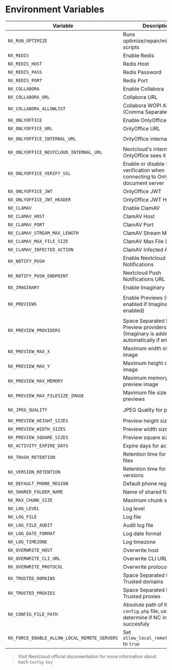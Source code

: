 # Environment Variables

| Variable                                               | Description                                                                             |            App(s)             |                                           Config Key(s)                                            |              Default               |                            Example                            |
| ------------------------------------------------------ | --------------------------------------------------------------------------------------- | :---------------------------: | :------------------------------------------------------------------------------------------------: | :--------------------------------: | :-----------------------------------------------------------: |
| `NX_RUN_OPTIMIZE`                                      | Runs optimize/repair/migration scripts                                                  |                               |                                                                                                    |               `true`               |                            `false`                            |
| `NX_REDIS`                                             | Enable Redis                                                                            |                               |                                                                                                    |               `true`               |                            `false`                            |
| `NX_REDIS_HOST`                                        | Redis Host                                                                              |           `system`            |                                            `redis:host`                                            |                `""`                |                         `redis.local`                         |
| `NX_REDIS_PASS`                                        | Redis Password                                                                          |           `system`            |                                          `redis:password`                                          |                `""`                |                          `my-secret`                          |
| `NX_REDIS_PORT`                                        | Redis Port                                                                              |           `system`            |                                            `redis:port`                                            |               `6379`               |                             `1234`                            |
| `NX_COLLABORA`                                         | Enable Collabora                                                                        |                               |                                                                                                    |              `false`               |                             `true`                            |
| `NX_COLLABORA_URL`                                     | Collabora URL                                                                           |        `richdocuments`        |                                   `wopi_url` \ `public_wopi_url`                                   |                `""`                |                `https://collabora.example.com`                |
| `NX_COLLABORA_ALLOWLIST`                               | Collabora WOPI Allow List (Comma Separated)                                             |        `richdocuments`        |                                          `wopi_allowlist`                                          |                `""`                |                  `172.16.0.0/12,10.0.0.0/12`                  |
| `NX_ONLYOFFICE`                                        | Enable OnlyOffice                                                                       |                               |                                                                                                    |              `false`               |                             `true`                            |
| `NX_ONLYOFFICE_URL`                                    | OnlyOffice URL                                                                          |         `onlyoffice`          |                                        `DocumentServerUrl`                                         |                `""`                |                `https://onlyoffice.example.com`               |
| `NX_ONLYOFFICE_INTERNAL_URL`                           | OnlyOffice internal URL                                                                 |         `onlyoffice`          |                                    `DocumentServerInternalUrl`                                     |                `""`                |      `http://onlyoffice.ix-onlyoffice.svc.cluster.local`      |
| `NX_ONLYOFFICE_NEXTCLOUD_INTERNAL_URL`                 | Nextcloud's internal URL as OnlyOffice sees it                                          |         `onlyoffice`          |                                            `StorageUrl`                                            |                `""`                |       `http://nextcloud.ix-nextcloud.svc.cluster.local`       |
| `NX_ONLYOFFICE_VERIFY_SSL`                             | Enable or disable SSL verification when connecting to OnlyOffice document server        |         `onlyoffice`          |                                          `verify_peer_off`                                         |               `true`               |                            `false`                            |
| `NX_ONLYOFFICE_JWT`                                    | OnlyOffice JWT                                                                          |         `onlyoffice`          |                                            `jwt_secret`                                            |                `""`                |                 `random_string_of_characters`                 |
| `NX_ONLYOFFICE_JWT_HEADER`                             | OnlyOffice JWT Header                                                                   |         `onlyoffice`          |                                            `jwt_header`                                            |                `""`                |                        `Authorization`                        |
| `NX_CLAMAV`                                            | Enable ClamAV                                                                           |                               |                                                                                                    |              `false`               |                             `true`                            |
| `NX_CLAMAV_HOST`                                       | ClamAV Host                                                                             |       `files_antivirus`       |                                             `av_host`                                              |                `""`                |                         `clamav.local`                        |
| `NX_CLAMAV_PORT`                                       | ClamAV Port                                                                             |       `files_antivirus`       |                                             `av_port`                                              |                `""`                |                             `3310`                            |
| `NX_CLAMAV_STREAM_MAX_LENGTH`                          | ClamAV Stream Max Length                                                                |       `files_antivirus`       |                                       `av_stream_max_length`                                       |             `26214400`             |                           `1048576`                           |
| `NX_CLAMAV_MAX_FILE_SIZE`                              | ClamAV Max File Size                                                                    |       `files_antivirus`       |                                         `av_max_file_size`                                         |                `-1`                |                           `1048576`                           |
| `NX_CLAMAV_INFECTED_ACTION`                            | ClamAV Infected Action                                                                  |       `files_antivirus`       |                                        `av_infected_action`                                        |             `only_log`             |                            `delete`                           |
| `NX_NOTIFY_PUSH`                                       | Enable Nextcloud Push Notifications                                                     |         `notify_push`         |                                      See `NX_NOTIFY_PUSH_URL`                                      |               `true`               |                            `false`                            |
| `NX_NOTIFY_PUSH_ENDPOINT`                              | Nextcloud Push Notifications URL                                                        |         `notify_push`         |                                          `base_endpoint`                                           |                `""`                |                `https://cloud.example.com/push`               |
| `NX_IMAGINARY`                                         | Enable Imaginary                                                                        |           `system`            |                                      `preview_imaginary_url`                                       |               `true`               |                            `false`                            |
| `NX_PREVIEWS`                                          | Enable Previews (Forced enabled if Imaginary is enabled)                                | `system` / `previewgenerator` | `system:enable_previews`, `system:enablePreviewProviders` and see `NX_PREVIEW_`, `NX_JPEG_QUALITY` |               `true`               |                            `false`                            |
| `NX_PREVIEW_PROVIDERS`                                 | Space Separated list of Preview providers (Imaginary is added automatically if enabled) |           `system`            |                                     `enabledPreviewProviders`                                      |                `""`                |                         `JPEG PNG BPM`                        |
| `NX_PREVIEW_MAX_X`                                     | Maximum width of preview image                                                          |           `system`            |                                          `preview_max_x`                                           |               `2048`               |                             `1024`                            |
| `NX_PREVIEW_MAX_Y`                                     | Maximum height of preview image                                                         |           `system`            |                                          `preview_max_y`                                           |               `2048`               |                             `1024`                            |
| `NX_PREVIEW_MAX_MEMORY`                                | Maximum memory for preview image                                                        |           `system`            |                                        `preview_max_memory`                                        |               `1024`               |                             `512`                             |
| `NX_PREVIEW_MAX_FILESIZE_IMAGE`                        | Maximum file size for image previews                                                    |           `system`            |                                    `preview_max_filesize_image`                                    |                `50`                |                              `25`                             |
| `NX_JPEG_QUALITY`                                      | JPEG Quality for previews                                                               | `system` / `previewgenerator` |                           `system:jpeg_quality` / `preview:jpeg_quality`                           |                `60`                |                              `80`                             |
| `NX_PREVIEW_HEIGHT_SIZES`                              | Preview height sizes                                                                    |      `previewgenerator`       |                                           `heightSizes`                                            |               `256`                |                             `512`                             |
| `NX_PREVIEW_WIDTH_SIZES`                               | Preview width sizes                                                                     |      `previewgenerator`       |                                            `widthSizes`                                            |             `256 384`              |                           `512 1024`                          |
| `NX_PREVIEW_SQUARE_SIZES`                              | Preview square sizes                                                                    |      `previewgenerator`       |                                           `squareSizes`                                            |              `32 256`              |                            `64 512`                           |
| `NX_ACTIVITY_EXPIRE_DAYS`                              | Expire days for activity app                                                            |           `system`            |                                       `activity_expire_days`                                       |                `90`                |                              `60`                             |
| `NX_TRASH_RETENTION`                                   | Retention time for deleted files                                                        |           `system`            |                                  `trashbin_retention_obligation`                                   |               `auto`               |                            `30,60`                            |
| `NX_VERSION_RETENTION`                                 | Retention time for old versions                                                         |           `system`            |                                  `versions_retention_obligation`                                   |               `auto`               |                            `30,60`                            |
| `NX_DEFAULT_PHONE_REGION`                              | Default phone region                                                                    |           `system`            |                                       `default_phone_region`                                       |                `GR`                |                              `US`                             |
| `NX_SHARED_FOLDER_NAME`                                | Name of shared folder                                                                   |           `system`            |                                        `share_folder_name`                                         |              `Shared`              |                            `Common`                           |
| `NX_MAX_CHUNK_SIZE`                                    | Maximum chunk size                                                                      |            `files`            |                                          `max_chunk_size`                                          |             `10485760`             |                          `104857600`                          |
| `NX_LOG_LEVEL`                                         | Log level                                                                               |           `system`            |                                             `loglevel`                                             |                `2`                 |                              `0`                              |
| `NX_LOG_FILE`                                          | Log file                                                                                |           `system`            |                                             `logfile`                                              | `/var/www/html/data/nextcloud.log` |                     `/logs/nextcloud.log`                     |
| `NX_LOG_FILE_AUDIT`                                    | Audit log file                                                                          |           `system`            |                                           `logfile_file`                                           |   `/var/www/html/data/audit.log`   |                       `/logs/audit.log`                       |
| `NX_LOG_DATE_FORMAT`                                   | Log date format                                                                         |           `system`            |                                          `logdateformat`                                           |           `d/m/Y H:i:s`            |                        `D d/m/Y H:i:s`                        |
| `NX_LOG_TIMEZONE`                                      | Log timezone                                                                            |           `system`            |                                           `logtimezone`                                            |               `$TZ`                |                        `Europe/Athens`                        |
| `NX_OVERWRITE_HOST`                                    | Overwrite host                                                                          |           `system`            |                                          `overwritehost`                                           |                `""`                |                      `cloud.example.com`                      |
| `NX_OVERWRITE_CLI_URL`                                 | Overwrite CLI URL                                                                       |           `system`            |                                        `overwrite.cli.url`                                         |                `""`                |                  `https://cloud.example.com`                  |
| `NX_OVERWRITE_PROTOCOL`                                | Overwrite protocol                                                                      |           `system`            |                                        `overwriteprotocol`                                         |                `""`                |                            `https`                            |
| `NX_TRUSTED_DOMAINS`                                   | Space Separated list of Trusted domains                                                 |           `system`            |                                         `trusted_domains`                                          |                `""`                |                 `localhost cloud.example.com`                 |
| `NX_TRUSTED_PROXIES`                                   | Space Separated list of Trusted proxies                                                 |           `system`            |                                         `trusted_proxies`                                          |                `""`                |           `10.0.0.0/8 172.16.0.0./12 192.168.0.0/16`          |
| `NX_CONFIG_FILE_PATH`                                  | Absolute path of the `config.php` file, used to determine if NC installed succesfuly    |                               |                                                                                                    | `/var/www/html/config/config.php`  |                      `/config/config.php`                     |
| `NX_FORCE_ENABLE_ALLOW_LOCAL_REMOTE_SERVERS`           | Set `allow_local_remote_servers` to `true`                                              |                               |                                     `allow_local_remote_servers`                                   |              `false`               |                             `true`                            |

> Visit Nextcloud official documentation for more information about each `Config key`
